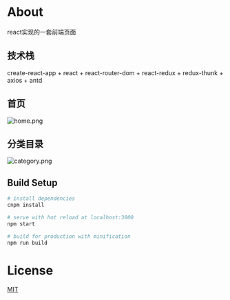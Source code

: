 # About
react实现的一套前端页面

## 技术栈
create-react-app + react + react-router-dom + react-redux + redux-thunk + axios + antd

## 首页
![home.png](https://i.loli.net/2020/02/07/J6Zn5TMVmb7qOpB.png)

## 分类目录
![category.png](https://i.loli.net/2020/02/07/tF7HW1vodpzlEfa.png)

## Build Setup

``` bash
# install dependencies
cnpm install

# serve with hot reload at localhost:3000
npm start

# build for production with minification
npm run build

```

# License

[MIT](https://github.com/haohaitao/react-demo/blob/master/LICENSE)
